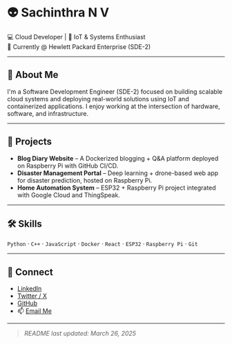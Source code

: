 <!--
## Hi there 👋

**sachinthra/sachinthra** is a ✨ _special_ ✨ repository because its `README.md` (this file) appears on your GitHub profile.

Here are some ideas to get you started:

- 🔭 I’m currently working on ...
- 🌱 I’m currently learning ...
- 👯 I’m looking to collaborate on ...
- 🤔 I’m looking for help with ...
- 💬 Ask me about ...
- 📫 How to reach me: ...
- 😄 Pronouns: ...
- ⚡ Fun fact: ...
-->

# 👽 Sachinthra N V

💻 Cloud Developer | 🔧 IoT & Systems Enthusiast  
📍 Currently @ Hewlett Packard Enterprise (SDE-2)

---

## 👋 About Me

I'm a Software Development Engineer (SDE-2) focused on building scalable cloud systems and deploying real-world solutions using IoT and containerized applications. I enjoy working at the intersection of hardware, software, and infrastructure.

---

## 🚀 Projects

- **Blog Diary Website** – A Dockerized blogging + Q&A platform deployed on Raspberry Pi with GitHub CI/CD.
- **Disaster Management Portal** – Deep learning + drone-based web app for disaster prediction, hosted on Raspberry Pi.
- **Home Automation System** – ESP32 + Raspberry Pi project integrated with Google Cloud and ThingSpeak.

---

## 🛠 Skills

`Python` · `C++` · `JavaScript` · `Docker` · `React` · `ESP32` · `Raspberry Pi` · `Git`

---

## 🔗 Connect

- [LinkedIn](https://www.linkedin.com/in/sachinthra)
- [Twitter / X](https://x.com/Sachinthra)
- [GitHub](https://github.com/sachinthra)
- 📫 [Email Me](mailto:sachinthranv@gmail.com)

---

> _README last updated: March 26, 2025_
